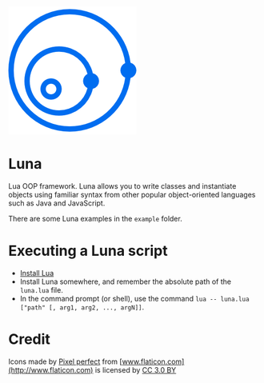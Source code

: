 ![Luna Framework](https://raw.githubusercontent.com/mgthomas99/Luna/oo/icon256.png)

# Luna
Lua OOP framework. Luna allows you to write classes and instantiate objects using familiar
syntax from other popular object-oriented languages such as Java and JavaScript.

There are some Luna examples in the `example` folder.

# Executing a Luna script
- [Install Lua](https://www.lua.org/download.html)
- Install Luna somewhere, and remember the absolute path of the `luna.lua` file.
- In the command prompt (or shell), use the command `lua -- luna.lua ["path" [, arg1, arg2, ..., argN]]`.

# Credit
Icons made by [Pixel perfect](http://www.flaticon.com/authors/pixel-perfect) from
[www.flaticon.com](http://www.flaticon.com) is licensed by
[CC 3.0 BY](http://creativecommons.org/licenses/by/3.0/)
